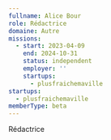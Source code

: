 ```yaml
---
fullname: Alice Bour
role: Rédactrice
domaine: Autre
missions:
  - start: 2023-04-09
    end: 2024-10-31
    status: independent
    employer: ''
    startups:
      - plusfraichemaville
startups:
  - plusfraichemaville
memberType: beta
---
```

Rédactrice